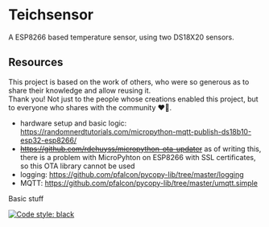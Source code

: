 # Teichsensor
A ESP8266 based temperature sensor, using two DS18X20 sensors.

## Resources
This project is based on the work of others, who were so generous as to
share their knowledge and allow reusing it.  
Thank you! Not just to the people whose creations enabled this project,
but to everyone who shares with the community ♥🙏.

- hardware setup and basic logic:
  https://randomnerdtutorials.com/micropython-mqtt-publish-ds18b10-esp32-esp8266/
- ~~https://github.com/rdehuyss/micropython-ota-updater~~ as of writing
  this, there is a problem with MicroPyhton on ESP8266 with SSL
  certificates, so this OTA library cannot be used
- logging: https://github.com/pfalcon/pycopy-lib/tree/master/logging
- MQTT: https://github.com/pfalcon/pycopy-lib/tree/master/umqtt.simple

Basic stuff

[![Code style: black](https://img.shields.io/badge/code%20style-black-000000.svg)](https://github.com/psf/black)